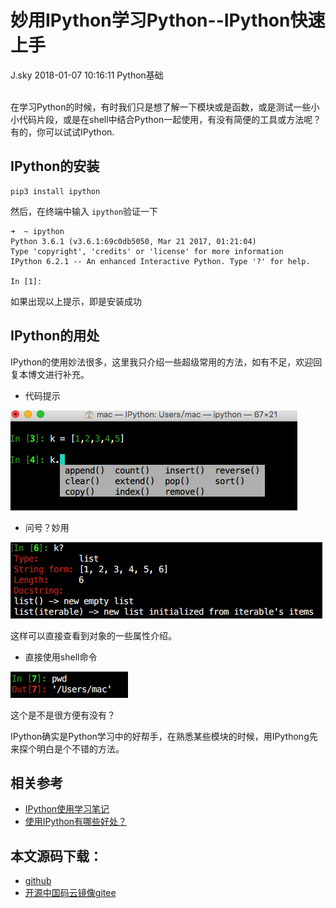 <div class="blog-article">
<h1 class="title">妙用IPython学习Python--IPython快速上手</h1>
<span class="author">J.sky</span>
<span class="time">2018-01-07 10:16:11</span>
<span class="tag">Python基础</span>
</div>
</br>

在学习Python的时候，有时我们只是想了解一下模块或是函数，或是测试一些小小代码片段，或是在shell中结合Python一起使用，有没有简便的工具或方法呢？有的，你可以试试IPython.

## IPython的安装

    pip3 install ipython

然后，在终端中输入 `ipython`验证一下

    ➜  ~ ipython
    Python 3.6.1 (v3.6.1:69c0db5050, Mar 21 2017, 01:21:04)
    Type 'copyright', 'credits' or 'license' for more information
    IPython 6.2.1 -- An enhanced Interactive Python. Type '?' for help.

    In [1]:

如果出现以上提示，即是安装成功

## IPython的用处

IPython的使用妙法很多，这里我只介绍一些超级常用的方法，如有不足，欢迎回复本博文进行补充。

+ 代码提示

![输入图片说明](assets/images/media/upload/2018/01/Snip20180107_19.png)

+  问号？妙用

![输入图片说明](assets/images/media/upload/2018/01/Snip20180107_20.png)

这样可以直接查看到对象的一些属性介绍。

+ 直接使用shell命令

![输入图片说明](assets/images/media/upload/2018/01/Snip20180107_21.png)

这个是不是很方便有没有？


IPython确实是Python学习中的好帮手，在熟悉某些模块的时候，用IPythong先来探个明白是个不错的方法。

## 相关参考

+ [IPython使用学习笔记](https://www.cnblogs.com/zzhzhao/p/5295476.html)
+ [使用IPython有哪些好处？](https://www.zhihu.com/question/51467397?from=profile_question_card)

## 本文源码下载：

+ [github](https://github.com/bosichong/17python.com/)
+ [开源中国码云镜像gitee](https://gitee.com/J_Sky/17python.com/)